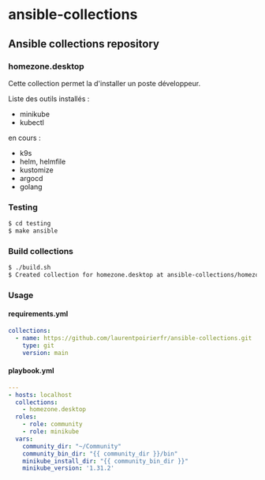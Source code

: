 # ansible-collections

## Ansible collections repository

### homezone.desktop

Cette collection permet la d'installer un poste développeur.

Liste des outils installés :

- minikube
- kubectl 

en cours :

- k9s
- helm, helmfile
- kustomize
- argocd
- golang


### Testing

```bash
$ cd testing
$ make ansible
```


### Build collections

```bash
$ ./build.sh
$ Created collection for homezone.desktop at ansible-collections/homezone-desktop-1.0.0.tar.gz
```

### Usage

#### requirements.yml

```yaml
collections:
  - name: https://github.com/laurentpoirierfr/ansible-collections.git
    type: git
    version: main
```

#### playbook.yml

```yaml
---
- hosts: localhost
  collections:
    - homezone.desktop
  roles:
    - role: community
    - role: minikube
  vars:
    community_dir: "~/Community"
    community_bin_dir: "{{ community_dir }}/bin"
    minikube_install_dir: "{{ community_bin_dir }}"
    minikube_version: '1.31.2'   
```